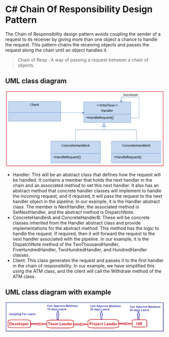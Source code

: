 # C# Chain Of Responsibility Design Pattern
The Chain of Responsibility design pattern avoids coupling the sender of a request to its receiver by giving more than one object a chance to handle the request. This pattern chains the receiving objects and passes the request along the chain until an object handles it. <br>
>Chain of Resp : A way of passing a request between a chain of objects.<br>

## UML class diagram
![UML or Class Diagram ](ChainOfResponsibility_UML.webp)

* Handler: This will be an abstract class that defines how the request will be handled. It contains a member that holds the next handler in the chain and an associated method to set this next handler. It also has an abstract method that concrete handler classes will implement to handle the incoming request, and if required, it will pass the request to the next handler object in the pipeline. In our example, it is the Handler abstract class. The member is NextHandler, the associated method is SetNextHandler, and the abstract method is DispatchNote.
* ConcreteHandlerA and ConcreteHandlerB: These will be concrete classes inherited from the Handler abstract class and provide implementations for the abstract method. This method has the logic to handle the request. If required, then it will forward the request to the next handler associated with the pipeline. In our example, it is the DispatchNote method of the TwoThousandHandler, FiveHundredHandler, TwoHundredHandler, and HundredHandler classes.
* Client: This class generates the request and passes it to the first handler in the chain of responsibility. In our example, we have simplified this using the ATM class, and the client will call the Withdraw method of the ATM class.

## UML class diagram with example
![UML or Class Diagram with example](ChainOfResponsibilityExample_UML.webp)